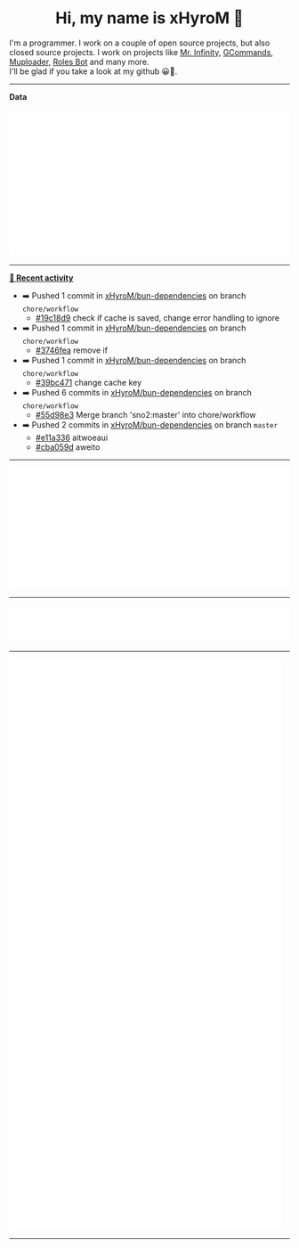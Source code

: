 <p align="center">
    <!-- <img src="https://avatars.githubusercontent.com/u/56601352" width="192" alt="hyro's pfp" /> -->
    <h1 align="center">Hi, my name is xHyroM 👋</h1>
</p>

I'm a programmer. I work on a couple of open source projects, but also closed source projects. I work on projects like [Mr. Infinity](https://discord.com/oauth2/authorize?client_id=720321585625694239&scope=bot%20applications.commands&permissions=8&redirect_uri=https://blobs.gq/imanager&prompt=consent&response_type=code), [GCommands](https://github.com/Garlic-Team/GCommands), [Muploader](https://github.com/xHyroM/Muploder), [Roles Bot](https://github.com/xHyroM/roles-bot) and many more.  
I'll be glad if you take a look at my github 😀👀.

___
**Data**

<img src="https://github.com/xHyroM/xHyroM/blob/master/.cache/base.svg">

___

**[📰 Recent activity](https://github.com/xHyroM)**
* ➡️ Pushed 1 commit in [xHyroM/bun-dependencies](https://github.com/xHyroM/bun-dependencies) on branch `chore/workflow`
  * [#19c18d9](https://github.com/xHyroM/bun-dependencies/commit/19c18d9) check if cache is saved, change error handling to ignore
* ➡️ Pushed 1 commit in [xHyroM/bun-dependencies](https://github.com/xHyroM/bun-dependencies) on branch `chore/workflow`
  * [#3746fea](https://github.com/xHyroM/bun-dependencies/commit/3746fea) remove if
* ➡️ Pushed 1 commit in [xHyroM/bun-dependencies](https://github.com/xHyroM/bun-dependencies) on branch `chore/workflow`
  * [#39bc471](https://github.com/xHyroM/bun-dependencies/commit/39bc471) change cache key
* ➡️ Pushed 6 commits in [xHyroM/bun-dependencies](https://github.com/xHyroM/bun-dependencies) on branch `chore/workflow`
  * [#55d98e3](https://github.com/xHyroM/bun-dependencies/commit/55d98e3) Merge branch &#39;sno2:master&#39; into chore/workflow
* ➡️ Pushed 2 commits in [xHyroM/bun-dependencies](https://github.com/xHyroM/bun-dependencies) on branch `master`
  * [#e11a336](https://github.com/xHyroM/bun-dependencies/commit/e11a336) aitwoeaui
  * [#cba059d](https://github.com/xHyroM/bun-dependencies/commit/cba059d) aweito


___

<img src="https://github.com/xHyroM/xHyroM/blob/master/.cache/isocalendar.svg">

___

<img src="https://github.com/xHyroM/xHyroM/blob/master/.cache/languages.svg">

___

<img src="https://github.com/xHyroM/xHyroM/blob/master/.cache/achievements.svg">

___
